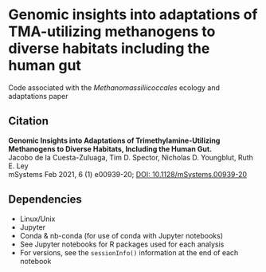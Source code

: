 # Genomic insights into adaptations of TMA-utilizing methanogens to diverse habitats including the human gut

Code associated with the *Methanomassiliicoccales* ecology and adaptations paper

## Citation

**Genomic Insights into Adaptations of Trimethylamine-Utilizing Methanogens to Diverse Habitats, Including the Human Gut.**\
Jacobo de la Cuesta-Zuluaga, Tim D. Spector, Nicholas D. Youngblut, Ruth E. Ley\
mSystems Feb 2021, 6 (1) e00939-20; [DOI: 10.1128/mSystems.00939-20](https://msystems.asm.org/content/6/1/e00939-20)

## Dependencies

* Linux/Unix
* Jupyter
* Conda & nb-conda (for use of conda with Jupyter notebooks)
* See Jupyter notebooks for R packages used for each analysis
* For versions, see the `sessionInfo()` information at the end of each notebook
